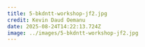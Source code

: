```yaml
---
title: 5-bkdntt-workshop-jf2.jpg
credit: Kevin Daud Oemanu
date: 2025-08-24T14:22:13.724Z
image: ../images/5-bkdntt-workshop-jf2.jpg
---
```


